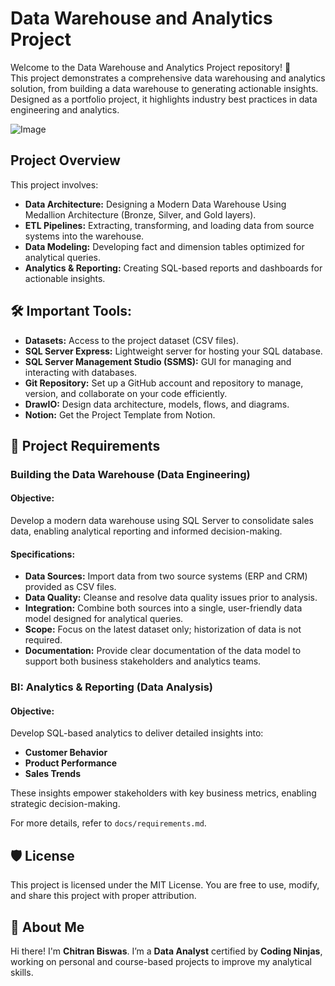 # Data Warehouse and Analytics Project

Welcome to the Data Warehouse and Analytics Project repository! 🚀  
This project demonstrates a comprehensive data warehousing and analytics solution, from building a data warehouse to generating actionable insights. Designed as a portfolio project, it highlights industry best practices in data engineering and analytics.

![Image](https://github.com/user-attachments/assets/e6f55878-9157-41c0-83fb-e4104f7114f4)

## Project Overview

This project involves:

- **Data Architecture:** Designing a Modern Data Warehouse Using Medallion Architecture (Bronze, Silver, and Gold layers).
- **ETL Pipelines:** Extracting, transforming, and loading data from source systems into the warehouse.
- **Data Modeling:** Developing fact and dimension tables optimized for analytical queries.
- **Analytics & Reporting:** Creating SQL-based reports and dashboards for actionable insights.

## 🛠️ Important Tools:

- **Datasets:** Access to the project dataset (CSV files).
- **SQL Server Express:** Lightweight server for hosting your SQL database.
- **SQL Server Management Studio (SSMS):** GUI for managing and interacting with databases.
- **Git Repository:** Set up a GitHub account and repository to manage, version, and collaborate on your code efficiently.
- **DrawIO:** Design data architecture, models, flows, and diagrams.
- **Notion:** Get the Project Template from Notion.

## 🚀 Project Requirements

### **Building the Data Warehouse (Data Engineering)**

#### Objective:
Develop a modern data warehouse using SQL Server to consolidate sales data, enabling analytical reporting and informed decision-making.

#### Specifications:
- **Data Sources:** Import data from two source systems (ERP and CRM) provided as CSV files.
- **Data Quality:** Cleanse and resolve data quality issues prior to analysis.
- **Integration:** Combine both sources into a single, user-friendly data model designed for analytical queries.
- **Scope:** Focus on the latest dataset only; historization of data is not required.
- **Documentation:** Provide clear documentation of the data model to support both business stakeholders and analytics teams.

### **BI: Analytics & Reporting (Data Analysis)**

#### Objective:
Develop SQL-based analytics to deliver detailed insights into:
- **Customer Behavior**
- **Product Performance**
- **Sales Trends**

These insights empower stakeholders with key business metrics, enabling strategic decision-making.

For more details, refer to `docs/requirements.md`.

## 🛡️ License

This project is licensed under the MIT License. You are free to use, modify, and share this project with proper attribution.

## 🌟 About Me

Hi there! I'm **Chitran Biswas**. I’m a **Data Analyst** certified by **Coding Ninjas**, working on personal and course-based projects to improve my analytical skills.
